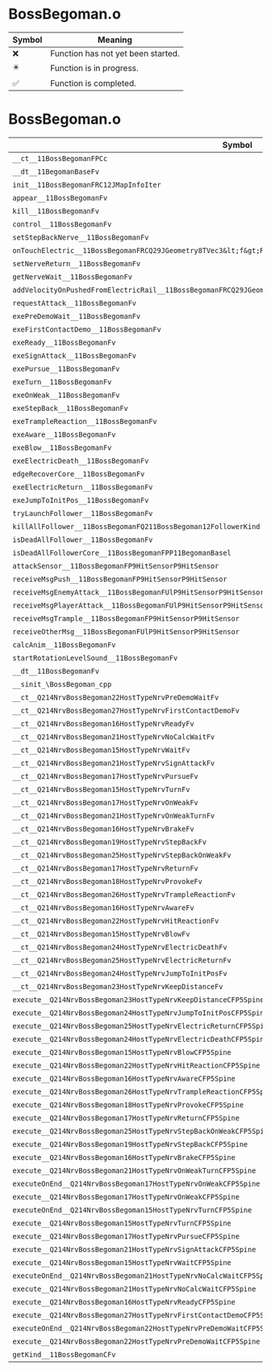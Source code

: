 # BossBegoman.o
| Symbol | Meaning 
| ------------- | ------------- 
| :x: | Function has not yet been started. 
| :eight_pointed_black_star: | Function is in progress. 
| :white_check_mark: | Function is completed. 


# BossBegoman.o
| Symbol | Decompiled? |
| ------------- | ------------- |
| `__ct__11BossBegomanFPCc` | :x: |
| `__dt__11BegomanBaseFv` | :x: |
| `init__11BossBegomanFRC12JMapInfoIter` | :x: |
| `appear__11BossBegomanFv` | :x: |
| `kill__11BossBegomanFv` | :x: |
| `control__11BossBegomanFv` | :x: |
| `setStepBackNerve__11BossBegomanFv` | :x: |
| `onTouchElectric__11BossBegomanFRCQ29JGeometry8TVec3&lt;f&gt;RCQ29JGeometry8TVec3&lt;f&gt;` | :x: |
| `setNerveReturn__11BossBegomanFv` | :x: |
| `getNerveWait__11BossBegomanFv` | :x: |
| `addVelocityOnPushedFromElectricRail__11BossBegomanFRCQ29JGeometry8TVec3&lt;f&gt;RCQ29JGeometry8TVec3&lt;f&gt;` | :x: |
| `requestAttack__11BossBegomanFv` | :x: |
| `exePreDemoWait__11BossBegomanFv` | :x: |
| `exeFirstContactDemo__11BossBegomanFv` | :x: |
| `exeReady__11BossBegomanFv` | :x: |
| `exeSignAttack__11BossBegomanFv` | :x: |
| `exePursue__11BossBegomanFv` | :x: |
| `exeTurn__11BossBegomanFv` | :x: |
| `exeOnWeak__11BossBegomanFv` | :x: |
| `exeStepBack__11BossBegomanFv` | :x: |
| `exeTrampleReaction__11BossBegomanFv` | :x: |
| `exeAware__11BossBegomanFv` | :x: |
| `exeBlow__11BossBegomanFv` | :x: |
| `exeElectricDeath__11BossBegomanFv` | :x: |
| `edgeRecoverCore__11BossBegomanFv` | :x: |
| `exeElectricReturn__11BossBegomanFv` | :x: |
| `exeJumpToInitPos__11BossBegomanFv` | :x: |
| `tryLaunchFollower__11BossBegomanFv` | :x: |
| `killAllFollower__11BossBegomanFQ211BossBegoman12FollowerKind` | :x: |
| `isDeadAllFollower__11BossBegomanFv` | :x: |
| `isDeadAllFollowerCore__11BossBegomanFPP11BegomanBasel` | :x: |
| `attackSensor__11BossBegomanFP9HitSensorP9HitSensor` | :x: |
| `receiveMsgPush__11BossBegomanFP9HitSensorP9HitSensor` | :x: |
| `receiveMsgEnemyAttack__11BossBegomanFUlP9HitSensorP9HitSensor` | :x: |
| `receiveMsgPlayerAttack__11BossBegomanFUlP9HitSensorP9HitSensor` | :x: |
| `receiveMsgTrample__11BossBegomanFP9HitSensorP9HitSensor` | :x: |
| `receiveOtherMsg__11BossBegomanFUlP9HitSensorP9HitSensor` | :x: |
| `calcAnim__11BossBegomanFv` | :x: |
| `startRotationLevelSound__11BossBegomanFv` | :x: |
| `__dt__11BossBegomanFv` | :x: |
| `__sinit_\BossBegoman_cpp` | :x: |
| `__ct__Q214NrvBossBegoman22HostTypeNrvPreDemoWaitFv` | :x: |
| `__ct__Q214NrvBossBegoman27HostTypeNrvFirstContactDemoFv` | :x: |
| `__ct__Q214NrvBossBegoman16HostTypeNrvReadyFv` | :x: |
| `__ct__Q214NrvBossBegoman21HostTypeNrvNoCalcWaitFv` | :x: |
| `__ct__Q214NrvBossBegoman15HostTypeNrvWaitFv` | :x: |
| `__ct__Q214NrvBossBegoman21HostTypeNrvSignAttackFv` | :x: |
| `__ct__Q214NrvBossBegoman17HostTypeNrvPursueFv` | :x: |
| `__ct__Q214NrvBossBegoman15HostTypeNrvTurnFv` | :x: |
| `__ct__Q214NrvBossBegoman17HostTypeNrvOnWeakFv` | :x: |
| `__ct__Q214NrvBossBegoman21HostTypeNrvOnWeakTurnFv` | :x: |
| `__ct__Q214NrvBossBegoman16HostTypeNrvBrakeFv` | :x: |
| `__ct__Q214NrvBossBegoman19HostTypeNrvStepBackFv` | :x: |
| `__ct__Q214NrvBossBegoman25HostTypeNrvStepBackOnWeakFv` | :x: |
| `__ct__Q214NrvBossBegoman17HostTypeNrvReturnFv` | :x: |
| `__ct__Q214NrvBossBegoman18HostTypeNrvProvokeFv` | :x: |
| `__ct__Q214NrvBossBegoman26HostTypeNrvTrampleReactionFv` | :x: |
| `__ct__Q214NrvBossBegoman16HostTypeNrvAwareFv` | :x: |
| `__ct__Q214NrvBossBegoman22HostTypeNrvHitReactionFv` | :x: |
| `__ct__Q214NrvBossBegoman15HostTypeNrvBlowFv` | :x: |
| `__ct__Q214NrvBossBegoman24HostTypeNrvElectricDeathFv` | :x: |
| `__ct__Q214NrvBossBegoman25HostTypeNrvElectricReturnFv` | :x: |
| `__ct__Q214NrvBossBegoman24HostTypeNrvJumpToInitPosFv` | :x: |
| `__ct__Q214NrvBossBegoman23HostTypeNrvKeepDistanceFv` | :x: |
| `execute__Q214NrvBossBegoman23HostTypeNrvKeepDistanceCFP5Spine` | :x: |
| `execute__Q214NrvBossBegoman24HostTypeNrvJumpToInitPosCFP5Spine` | :x: |
| `execute__Q214NrvBossBegoman25HostTypeNrvElectricReturnCFP5Spine` | :x: |
| `execute__Q214NrvBossBegoman24HostTypeNrvElectricDeathCFP5Spine` | :x: |
| `execute__Q214NrvBossBegoman15HostTypeNrvBlowCFP5Spine` | :x: |
| `execute__Q214NrvBossBegoman22HostTypeNrvHitReactionCFP5Spine` | :x: |
| `execute__Q214NrvBossBegoman16HostTypeNrvAwareCFP5Spine` | :x: |
| `execute__Q214NrvBossBegoman26HostTypeNrvTrampleReactionCFP5Spine` | :x: |
| `execute__Q214NrvBossBegoman18HostTypeNrvProvokeCFP5Spine` | :x: |
| `execute__Q214NrvBossBegoman17HostTypeNrvReturnCFP5Spine` | :x: |
| `execute__Q214NrvBossBegoman25HostTypeNrvStepBackOnWeakCFP5Spine` | :x: |
| `execute__Q214NrvBossBegoman19HostTypeNrvStepBackCFP5Spine` | :x: |
| `execute__Q214NrvBossBegoman16HostTypeNrvBrakeCFP5Spine` | :x: |
| `execute__Q214NrvBossBegoman21HostTypeNrvOnWeakTurnCFP5Spine` | :x: |
| `executeOnEnd__Q214NrvBossBegoman17HostTypeNrvOnWeakCFP5Spine` | :x: |
| `execute__Q214NrvBossBegoman17HostTypeNrvOnWeakCFP5Spine` | :x: |
| `executeOnEnd__Q214NrvBossBegoman15HostTypeNrvTurnCFP5Spine` | :x: |
| `execute__Q214NrvBossBegoman15HostTypeNrvTurnCFP5Spine` | :x: |
| `execute__Q214NrvBossBegoman17HostTypeNrvPursueCFP5Spine` | :x: |
| `execute__Q214NrvBossBegoman21HostTypeNrvSignAttackCFP5Spine` | :x: |
| `execute__Q214NrvBossBegoman15HostTypeNrvWaitCFP5Spine` | :x: |
| `executeOnEnd__Q214NrvBossBegoman21HostTypeNrvNoCalcWaitCFP5Spine` | :x: |
| `execute__Q214NrvBossBegoman21HostTypeNrvNoCalcWaitCFP5Spine` | :x: |
| `execute__Q214NrvBossBegoman16HostTypeNrvReadyCFP5Spine` | :x: |
| `execute__Q214NrvBossBegoman27HostTypeNrvFirstContactDemoCFP5Spine` | :x: |
| `executeOnEnd__Q214NrvBossBegoman22HostTypeNrvPreDemoWaitCFP5Spine` | :x: |
| `execute__Q214NrvBossBegoman22HostTypeNrvPreDemoWaitCFP5Spine` | :x: |
| `getKind__11BossBegomanCFv` | :x: |
